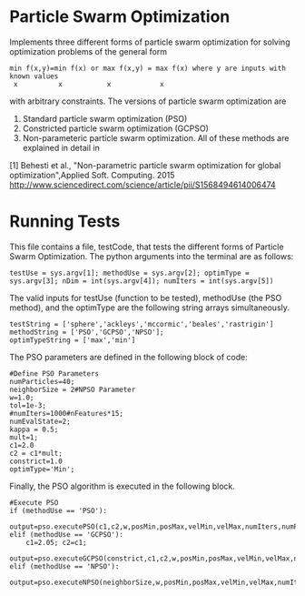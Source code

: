 # Particle Swarm Optimization

Implements three different forms of particle swarm optimization for solving optimization problems of 
the general form 

    min f(x,y)=min f(x) or max f(x,y) = max f(x) where y are inputs with known values
     x          x           x            x

with arbitrary constraints. The versions of particle swarm optimization are
  1) Standard particle swarm optimization (PSO)
  2) Constricted particle swarm optimization (GCPSO)
  3) Non-parameteric particle swarm optimization. 
All of these methods are explained in detail in 

[1] Behesti et al., "Non-parametric particle swarm optimization for global optimization",Applied Soft. Computing. 2015
    http://www.sciencedirect.com/science/article/pii/S1568494614006474

# Running Tests

This file contains a file, testCode, that tests the different forms of Particle Swarm Optimization. The python arguments into the terminal are as follows:

    testUse = sys.argv[1]; methodUse = sys.argv[2]; optimType = sys.argv[3]; nDim = int(sys.argv[4]); numIters = int(sys.argv[5])

The valid inputs for testUse (function to be tested), methodUse (the PSO method), and the optimType are the following string arrays simultaneously.

    testString = ['sphere','ackleys','mccormic','beales','rastrigin'] 
    methodString = ['PSO','GCPSO','NPSO'];
    optimTypeString = ['max','min']

The PSO parameters are defined in the following block of code:

    #Define PSO Parameters
    numParticles=40;
    neighborSize = 2#NPSO Parameter
    w=1.0;
    tol=1e-3;
    #numIters=1000#nFeatures*15;
    numEvalState=2;
    kappa = 0.5;
    mult=1;
    c1=2.0
    c2 = c1*mult;
    constrict=1.0
    optimType='Min';
    
Finally, the PSO algorithm is executed in the following block.

    #Execute PSO
    if (methodUse == 'PSO'):
       output=pso.executePSO(c1,c2,w,posMin,posMax,velMin,velMax,numIters,numParticles,psoParticle,optimType,numEvalState,funcUsed,evaluateFitnessFunctions)
    elif (methodUse == 'GCPSO'):
        c1=2.05; c2=c1;
        output=pso.executeGCPSO(constrict,c1,c2,w,posMin,posMax,velMin,velMax,numIters,numParticles,psoParticle,optimType,numEvalState,funcUsed,evaluateFitnessFunctions)
    elif (methodUse == 'NPSO'):
        output=pso.executeNPSO(neighborSize,w,posMin,posMax,velMin,velMax,numIters,numParticles,npsoParticle,optimType,numEvalState,funcUsed,evaluateFitnessFunctions,npsoInterpFunc)
